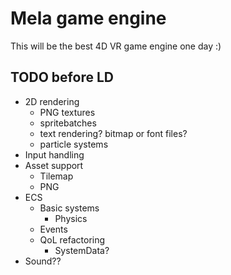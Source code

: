 # Mela game engine

This will be the best 4D VR game engine one day :)

## TODO before LD

  * 2D rendering
    * PNG textures
    * spritebatches
    * text rendering? bitmap or font files?
    * particle systems
  * Input handling
  * Asset support
    * Tilemap
    * PNG
  * ECS
    * Basic systems
      * Physics
    * Events
    * QoL refactoring
      * SystemData?
  * Sound??